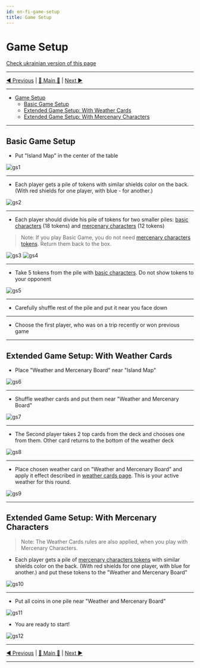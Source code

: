 ```yaml
---
id: en-fi-game-setup
title: Game Setup
---
```


# Game Setup

[Check ukrainian version of this page](../ua/GameSetup.md)

***

[◄ Previous](ComponentsAndTerminologyPage.md) | [🚪 Main 🚪](IndexPage.md) | [Next ►](GamePlay.md)

***

- [Game Setup](#game-setup)
  - [Basic Game Setup](#basic-game-setup)
  - [Extended Game Setup: With Weather Cards](#extended-game-setup-with-weather-cards)
  - [Extended Game Setup: With Mercenary Characters](#extended-game-setup-with-mercenary-characters)

***

## Basic Game Setup

- Put "Island Map" in the center of the table

![gs1]

***

- Each player gets a pile of tokens with similar shields color on the back. (With red shields for one player, with blue - for another.)

![gs2]

***

- Each player should divide his pile of tokens for two smaller piles: [basic characters](BasicCharactersDescription.md) (18 tokens) and [mercenary characters](MercenaryCharactersDescription.md) (12 tokens)

> Note: If you play Basic Game, you do not need [mercenary characters tokens](MercenaryCharactersDescription.md). Return them back to the box.

![gs3] ![gs4]

***

- Take 5 tokens from the pile with [basic characters](BasicCharactersDescription.md). Do not show tokens to your opponent

![gs5]

***

- Carefully shuffle rest of the pile and put it near you face down

***

- Choose the first player, who was on a trip recently or won previous game

***

## Extended Game Setup: With Weather Cards

- Place "Weather and Mercenary Board" near "Island Map"

![gs6]

***

- Shuffle weather cards and put them near "Weather and Mercenary Board"

![gs7]

***

- The Second player takes 2 top cards from the deck and chooses one from them. Other card returns to the bottom of the weather deck

![gs8]

***

- Place chosen weather card on "Weather and Mercenary Board" and apply it effect described in [weather cards page](WeatherCards.md). This is your active weather for this round.

![gs9]

***

## Extended Game Setup: With Mercenary Characters

> Note: The Weather Cards rules are also applied, when you play with Mercenary Characters.

- Each player gets a pile of [mercenary characters tokens](MercenaryCharactersDescription.md) with similar shields color on the back. (With red shields for one player, with blue for another.) and put these tokens to the "Weather and Mercenary Board"

![gs10]

***

- Put all coins in one pile near "Weather and Mercenary Board"

![gs11]

- You are ready to start!

![gs12]

***

[◄ Previous](ComponentsAndTerminologyPage.md) | [🚪 Main 🚪](IndexPage.md) | [Next ►](GamePlay.md)

***

<!--Web links ref-->

<!--Image links ref-->

[gs1]: ../../resources/img/gs01.jpg
[gs2]: ../../resources/img/gs02.jpg
[gs3]: ../../resources/img/gs03.jpg
[gs4]: ../../resources/img/gs04.jpg
[gs5]: ../../resources/img/gs05.jpg
[gs6]: ../../resources/img/gs06.jpg
[gs7]: ../../resources/img/gs07.jpg
[gs8]: ../../resources/img/gs08.jpg
[gs9]: ../../resources/img/gs09.jpg
[gs10]: ../../resources/img/gs10.jpg
[gs11]: ../../resources/img/gs11.jpg
[gs12]: ../../resources/img/gs12.jpg
